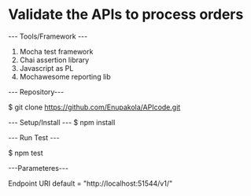 # Validate the APIs to process orders


--- Tools/Framework ---

1. Mocha test framework
2. Chai assertion library
3. Javascript as PL
4. Mochawesome reporting lib

--- Repository---

$ git clone https://github.com/Enupakola/APIcode.git


--- Setup/Install ---
 $ npm install

--- Run Test ---

 $ npm test
 
 ---Parameteres---

Endpoint URI default = "http://localhost:51544/v1/"
